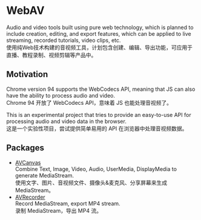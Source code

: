 # WebAV

Audio and video tools built using pure web technology, which is planned to include creation, editing, and export features, which can be applied to live streaming, recorded tutorials, video clips, etc.  
使用纯Web技术构建的音视频工具，计划包含创建、编辑、导出功能，可应用于直播、教程录制、视频剪辑等产品中。  

## Motivation
Chrome version 94 supports the WebCodecs API, meaning that JS can also have the ability to process audio and video.  
Chrome 94 开放了 WebCodecs API，意味着 JS 也能处理音视频了。  

This is an experimental project that tries to provide an easy-to-use API for processing audio and video data in the browser.  
这是一个实验性项目，尝试提供简单易用的 API 在浏览器中处理音视频数据。  

## Packages
- [AVCanvas](packages/av-canvas/README.md)  
  Combine Text, Image, Video, Audio, UserMedia, DisplayMedia to generate MediaStream.  
  使用文字、图片、音视频文件、摄像头&麦克风、分享屏幕来生成 MediaStream。  
- [AVRecorder](packages/av-recorder/README.md)  
  Record MediaStream, export MP4 stream.  
  录制 MediaStream，导出 MP4 流。  
